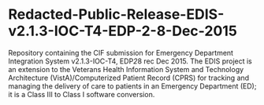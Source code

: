 # Redacted-Public-Release-EDIS-v2.1.3-IOC-T4-EDP-2-8-Dec-2015
Repository containing the CIF submission for Emergency Department Integration System v2.1.3-IOC-T4, EDP*2*8 rec Dec 2015.
The EDIS project is an extension to the Veterans Health Information System and Technology Architecture (VistA)/Computerized Patient Record (CPRS) for tracking and managing the delivery of care to patients in an Emergency Department (ED); it is a Class III to Class I software conversion. 